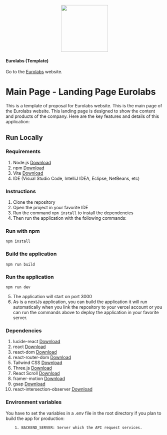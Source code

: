 <p align="center">
  <a href="https://eurolabs.vercel.app/" target="_blank">
    <img src="https://eurolabs.vercel.app/logos/logo-sm-2.png" width="150">
  </a>
</p>

#### Eurolabs (Template)

Go to the [Eurolabs](https://eurolabs.vercel.app/) website.

# Main Page - Landing Page Eurolabs
This is a template of proposal for Eurolabs website. This is the main page of the Eurolabs website. This landing page is designed to show the content and products of the company. Here are the key features and details of this application:

## Run Locally
### Requirements
1. Node.js [Download](https://nodejs.org/en/download/)
2. npm [Download](https://www.npmjs.com/get-npm)
3. Vite [Download](https://vitejs.dev/guide/)
4. IDE (Visual Studio Code, IntelliJ IDEA, Eclipse, NetBeans, etc)
### Instructions
1. Clone the repository
2. Open the project in your favorite IDE
3. Run the command `npm install` to install the dependencies
4. Then run the application with the following commands:

### Run with npm 
```
npm install
```
### Build the application
```
npm run build
```
### Run the application
```
npm run dev
```
5. The application will start on port 3000
6. As is a nextJs application, you can build the application it will run automatically when you link the repository to your vercel account or you can run the commands above to deploy the application in your favorite server.

### Dependencies
1. lucide-react [Download](https://www.npmjs.com/package/lucide-react)
2. react [Download](https://www.npmjs.com/package/react)
3. react-dom [Download](https://www.npmjs.com/package/react-dom)
4. react-router-dom [Download](https://www.npmjs.com/package/react-router-dom)
5. Tailwind CSS [Download](https://www.npmjs.com/package/tailwindcss)
6. Three.js [Download](https://www.npmjs.com/package/three)
7. React Scroll [Download](https://www.npmjs.com/package/react-scroll)
8. framer-motion [Download](https://www.npmjs.com/package/framer-motion)
9. gsap [Download](https://www.npmjs.com/package/gsap)
10. react-intersection-observer [Download](https://www.npmjs.com/package/react-intersection-observer)



### Environment variables
You have to  set the variables in a .env file in the root directory if you plan to build the app for production:

        1. BACKEND_SERVER: Server which the API request services.
